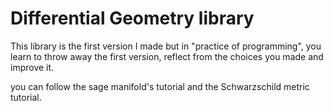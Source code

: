 # Differential Geometry library
This library is the first version I made but in "practice of programming", you learn to throw away the first version, reflect from the choices you made and improve it.

you can follow the sage manifold's tutorial and the  Schwarzschild metric tutorial.